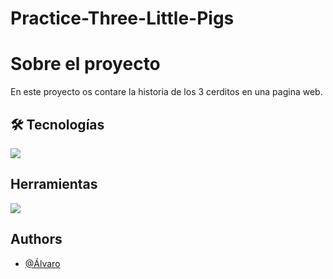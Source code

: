 # Practice-Three-Little-Pigs

# Sobre el proyecto

En este proyecto os contare la historia de los 3 cerditos en una pagina web.

## 🛠 Tecnologías

![](https://skillicons.dev/icons?i=html,css)

## Herramientas

![](https://skillicons.dev/icons?i=vscode,git,github)

## Authors

- [@Álvaro](https://github.com/Kalixto73a)
